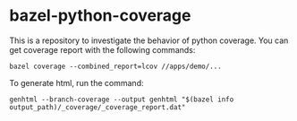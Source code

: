 # bazel-python-coverage

This is a repository to investigate the behavior of python coverage.
You can get coverage report with the following commands:

```
bazel coverage --combined_report=lcov //apps/demo/...
```

To generate html, run the command:

```
genhtml --branch-coverage --output genhtml "$(bazel info output_path)/_coverage/_coverage_report.dat"
```
